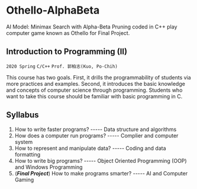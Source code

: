 # Othello-AlphaBeta
AI Model: Minimax Search with Alpha-Beta Pruning coded in C++ play computer game known as Othello for Final Project.

## Introduction to Programming (II)
`2020 Spring` `C/C++` `Prof. 郭柏志(Kuo, Po-Chih)`

This course has two goals. First, it drills the programmability of students via more practices and examples. 
Second, it introduces the basic knowledge and concepts of computer science through programming. 
Students who want to take this course should be familiar with basic programming in C.

## Syllabus
1. How to write faster programs? ----- Data structure and algorithms
2. How does a computer run programs? ----- Complier and computer system
3. How to represent and manipulate data? ----- Coding and data formatting
4. How to write big programs? ----- Object Oriented Programming (OOP) and Windows
Programming
5. (***Final Project***) How to make programs smarter? ----- AI and Computer Gaming

